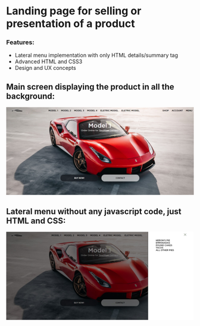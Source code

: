 # Landing page for selling or presentation of a product
### Features:
* Lateral menu implementation with only HTML details/summary tag
* Advanced HTML and CSS3 
* Design and UX concepts

## Main screen displaying the product in all the background:
![alt main screen first thing the users will see](https://github.com/heronoa/landing_page-car-/blob/master/body.jpg?raw=true)

## Lateral menu without any javascript code, just HTML and CSS:
![alt Details box opens when click on any pizza](https://github.com/heronoa/landing_page-car-/blob/master/lateral_menu.jpg?raw=true)